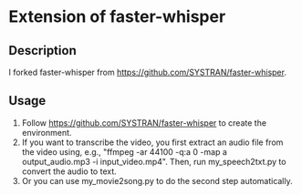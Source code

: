 # Extension of faster-whisper

## Description
I forked faster-whisper from https://github.com/SYSTRAN/faster-whisper. 

## Usage
1. Follow https://github.com/SYSTRAN/faster-whisper to create the environment.
2. If you want to transcribe the video, you first extract an audio file from the video using, e.g., "ffmpeg -ar 44100 -q:a 0 -map a output_audio.mp3 -i input_video.mp4". Then, run my_speech2txt.py to convert the audio to text.
3. Or you can use my_movie2song.py to do the second step automatically.
